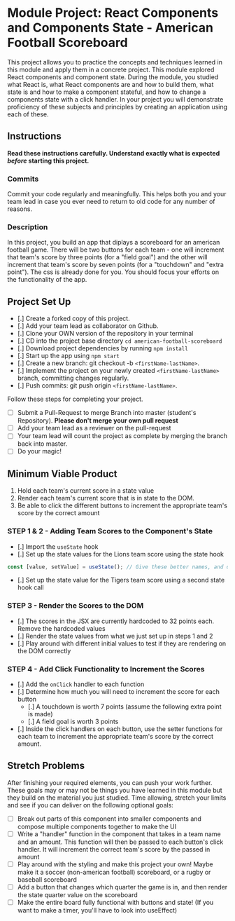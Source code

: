 # Module Project: React Components and Components State - American Football Scoreboard

This project allows you to practice the concepts and techniques learned in this module and apply them in a concrete project. This module explored React components and component state. During the module, you studied what React is, what React components are and how to build them, what state is and how to make a component stateful, and how to change a components state with a click handler. In your project you will demonstrate proficiency of these subjects and principles by creating an application using each of these.

## Instructions

**Read these instructions carefully. Understand exactly what is expected _before_ starting this project.**

### Commits

Commit your code regularly and meaningfully. This helps both you and your team lead in case you ever need to return to old code for any number of reasons.

### Description

In this project, you build an app that diplays a scoreboard for an american football game. There will be two buttons for each team - one will increment that team's score by three points (for a "field goal") and the other will increment that team's score by seven points (for a "touchdown" and "extra point"). The css is already done for you. You should focus your efforts on the functionality of the app.

## Project Set Up

- [.] Create a forked copy of this project.
- [.] Add your team lead as collaborator on Github.
- [.] Clone your OWN version of the repository in your terminal
- [.] CD into the project base directory `cd american-football-scoreboard`
- [.] Download project dependencies by running `npm install`
- [.] Start up the app using `npm start`
- [.] Create a new branch: git checkout -b `<firstName-lastName>`.
- [.] Implement the project on your newly created `<firstName-lastName>` branch, committing changes regularly.
- [.] Push commits: git push origin `<firstName-lastName>`.

Follow these steps for completing your project.

- [ ] Submit a Pull-Request to merge <firstName-lastName> Branch into master (student's Repository). **Please don't merge your own pull request**
- [ ] Add your team lead as a reviewer on the pull-request
- [ ] Your team lead will count the project as complete by merging the branch back into master.
- [ ] Do your magic!

## Minimum Viable Product

1. Hold each team's current score in a state value
2. Render each team's current score that is in state to the DOM.
3. Be able to click the different buttons to increment the appropriate team's score by the correct amount

### STEP 1 & 2 - Adding Team Scores to the Component's State

- [.] Import the `useState` hook
- [.] Set up the state values for the Lions team score using the state hook

```js
const [value, setValue] = useState(); // Give these better names, and decide whether you want to pass an initial score into the state hook as the initialValue
```

- [.] Set up the state value for the Tigers team score using a second state hook call

### STEP 3 - Render the Scores to the DOM

- [.] The scores in the JSX are currently hardcoded to 32 points each. Remove the hardcoded values
- [.] Render the state values from what we just set up in steps 1 and 2
- [.] Play around with different initial values to test if they are rendering on the DOM correctly

### STEP 4 - Add Click Functionality to Increment the Scores

- [.] Add the `onClick` handler to each function
- [.] Determine how much you will need to increment the score for each button
  - [.] A touchdown is worth 7 points (assume the following extra point is made)
  - [.] A field goal is worth 3 points
- [.] Inside the click handlers on each button, use the setter functions for each team to increment the appropriate team's score by the correct amount.

## Stretch Problems

After finishing your required elements, you can push your work further. These goals may or may not be things you have learned in this module but they build on the material you just studied. Time allowing, stretch your limits and see if you can deliver on the following optional goals:

- [ ] Break out parts of this component into smaller components and compose multiple components together to make the UI
- [ ] Write a "handler" function in the component that takes in a team name and an amount. This function will then be passed to each button's click handler. It will increment the correct team's score by the passed in amount
- [ ] Play around with the styling and make this project your own! Maybe make it a soccer (non-american football) scoreboard, or a rugby or baseball scoreboard
- [ ] Add a button that changes which quarter the game is in, and then render the state quarter value on the scoreboard
- [ ] Make the entire board fully functional with buttons and state! (If you want to make a timer, you'll have to look into useEffect)
